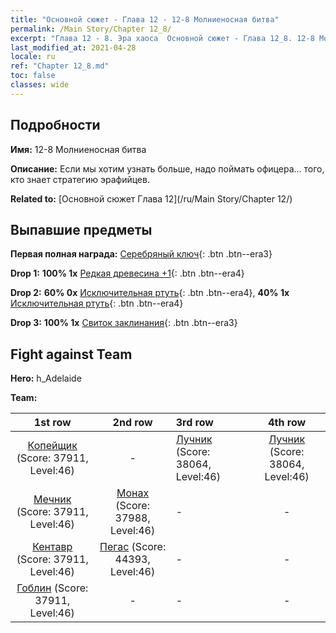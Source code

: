 ```yaml
---
title: "Основной сюжет - Глава 12 - 12-8 Молниеносная битва"
permalink: /Main Story/Chapter 12_8/
excerpt: "Глава 12 - 8. Эра хаоса  Основной сюжет - Глава 12_8. 12-8 Молниеносная битва"
last_modified_at: 2021-04-28
locale: ru
ref: "Chapter 12_8.md"
toc: false
classes: wide
---
```


## Подробности

 **Имя:** 12-8 Молниеносная битва

 **Описание:** Если мы хотим узнать больше, надо поймать офицера... того, кто знает стратегию эрафийцев.

 **Related to:** [Основной сюжет Глава 12](/ru/Main Story/Chapter 12/)

## Выпавшие предметы

 **Первая полная награда:** [Серебряный ключ](/ItemsRU/con_693/){: .btn .btn--era3}

 **Drop 1:** **100% 1x** [Редкая древесина +1](/ItemsRU/mat_41/){: .btn .btn--era4}

 **Drop 2:** **60% 0x** [Исключительная ртуть](/ItemsRU/mat_35/){: .btn .btn--era4}, **40% 1x** [Исключительная ртуть](/ItemsRU/mat_35/){: .btn .btn--era4}

 **Drop 3:** **100% 1x** [Свиток заклинания](/ItemsRU/con_694/){: .btn .btn--era3}


## Fight against Team
 **Hero:** h_Adelaide

 **Team:**


  | 1st row | 2nd row | 3rd row | 4th row |
  |:----:|:----:|:----|:----:|
  | [Копейщик](/ru/units/Pikeman/) (Score: 37911, Level:46)  | - | [Лучник](/ru/units/Marksman/) (Score: 38064, Level:46)  | [Лучник](/ru/units/Marksman/) (Score: 38064, Level:46)  |
  | [Мечник](/ru/units/Swordsman/) (Score: 37911, Level:46)  | [Монах](/ru/units/Monk/) (Score: 37988, Level:46)  | - | - |
  | [Кентавр](/ru/units/Centaur/) (Score: 37911, Level:46)  | [Пегас](/ru/units/Pegasus/) (Score: 44393, Level:46)  | - | - |
  | [Гоблин](/ru/units/Goblin/) (Score: 37911, Level:46)  | - | - | - |


